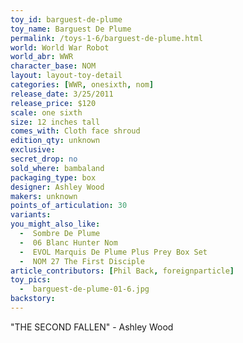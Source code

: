 ```yaml
---
toy_id: barguest-de-plume
toy_name: Barguest De Plume
permalink: /toys-1-6/barguest-de-plume.html
world: World War Robot
world_abr: WWR
character_base: NOM
layout: layout-toy-detail
categories: [WWR, onesixth, nom]
release_date: 3/25/2011
release_price: $120
scale: one sixth
size: 12 inches tall
comes_with: Cloth face shroud
edition_qty: unknown
exclusive:
secret_drop: no
sold_where: bambaland
packaging_type: box
designer: Ashley Wood
makers: unknown
points_of_articulation: 30
variants: 
you_might_also_like:
  -  Sombre De Plume
  -  06 Blanc Hunter Nom
  -  EVOL Marquis De Plume Plus Prey Box Set
  -  NOM 27 The First Disciple
article_contributors: [Phil Back, foreignparticle]
toy_pics:
  -  barguest-de-plume-01-6.jpg
backstory:
---
```

"THE SECOND FALLEN" - Ashley Wood